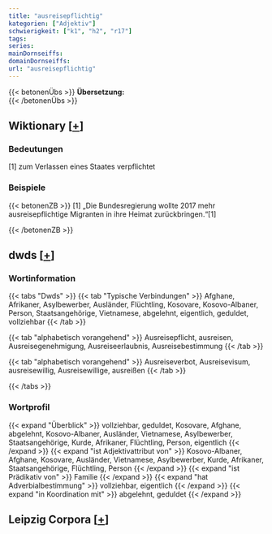 ```yaml
---
title: "ausreisepflichtig"
kategorien: ["Adjektiv"]
schwierigkeit: ["k1", "h2", "r17"]
tags:
series:
mainDornseiffs:
domainDornseiffs:
url: "ausreisepflichtig"
---
```


{{< betonenÜbs >}}
**Übersetzung:**  
{{< /betonenÜbs >}}

## Wiktionary [[+](https://de.wiktionary.org/wiki/ausreisepflichtig)]

### Bedeutungen
[1] zum Verlassen eines Staates verpflichtet  

### Beispiele
{{< betonenZB >}}
[1] „Die Bundesregierung wollte 2017 mehr ausreisepflichtige Migranten in ihre Heimat zurückbringen.“[1]  

{{< /betonenZB >}}


## dwds [[+](https://www.dwds.de/wb/ausreisepflichtig)]

### Wortinformation
{{< tabs "Dwds" >}}
{{< tab "Typische Verbindungen" >}}
Afghane, Afrikaner, Asylbewerber, Ausländer, Flüchtling, Kosovare, Kosovo-Albaner, Person, Staatsangehörige, Vietnamese, abgelehnt, eigentlich, geduldet, vollziehbar
{{< /tab >}}

{{< tab "alphabetisch vorangehend" >}}
Ausreisepflicht, ausreisen, Ausreisegenehmigung, Ausreiseerlaubnis, Ausreisebestimmung
{{< /tab >}}

{{< tab "alphabetisch vorangehend" >}}
Ausreiseverbot, Ausreisevisum, ausreisewillig, Ausreisewillige, ausreißen
{{< /tab >}}

{{< /tabs >}}

### Wortprofil
{{< expand "Überblick" >}} vollziehbar, geduldet, Kosovare, Afghane, abgelehnt, Kosovo-Albaner, Ausländer, Vietnamese, Asylbewerber, Staatsangehörige, Kurde, Afrikaner, Flüchtling, Person, eigentlich {{< /expand >}}
{{< expand "ist Adjektivattribut von" >}} Kosovo-Albaner, Afghane, Kosovare, Ausländer, Vietnamese, Asylbewerber, Kurde, Afrikaner, Staatsangehörige, Flüchtling, Person {{< /expand >}}
{{< expand "ist Prädikativ von" >}} Familie {{< /expand >}}
{{< expand "hat Adverbialbestimmung" >}} vollziehbar, eigentlich {{< /expand >}}
{{< expand "in Koordination mit" >}} abgelehnt, geduldet {{< /expand >}}

## Leipzig Corpora [[+](https://corpora.uni-leipzig.de/en/res?word=ausreisepflichtig&corpusId=deu_newscrawl-public_2018)]

